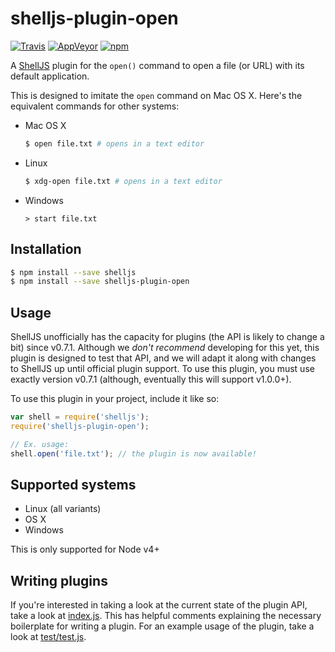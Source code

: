 # shelljs-plugin-open

[![Travis](https://img.shields.io/travis/shelljs/plugin-open/master.svg?style=flat-square&label=unix)](https://travis-ci.org/shelljs/plugin-open)
[![AppVeyor](https://img.shields.io/appveyor/ci/shelljs/plugin-open/master.svg?style=flat-square&label=windows)](https://ci.appveyor.com/project/shelljs/plugin-open/branch/master)
[![npm](https://img.shields.io/npm/v/shelljs-plugin-open.svg?style=flat-square)](https://www.npmjs.com/package/shelljs-plugin-open)

A [ShellJS](https://github.com/shelljs/shelljs) plugin for the `open()` command
to open a file (or URL) with its default application.

This is designed to imitate the `open` command on Mac OS X. Here's the
equivalent commands for other systems:

 - Mac OS X

   ```bash
   $ open file.txt # opens in a text editor
   ```

 - Linux

   ```bash
   $ xdg-open file.txt # opens in a text editor
   ```

 - Windows

   ```
   > start file.txt
   ```

## Installation

```bash
$ npm install --save shelljs
$ npm install --save shelljs-plugin-open
```

## Usage

ShellJS unofficially has the capacity for plugins (the API is likely to change a
bit) since v0.7.1. Although we *don't recommend* developing for this yet, this
plugin is designed to test that API, and we will adapt it along with changes to
ShellJS up until official plugin support. To use this plugin, you must use
exactly version v0.7.1 (although, eventually this will support v1.0.0+).

To use this plugin in your project, include it like so:

```javascript
var shell = require('shelljs');
require('shelljs-plugin-open');

// Ex. usage:
shell.open('file.txt'); // the plugin is now available!
```

## Supported systems

 - Linux (all variants)
 - OS X
 - Windows

This is only supported for Node v4+

## Writing plugins

If you're interested in taking a look at the current state of the plugin API,
take a look at [index.js](index.js). This has helpful comments explaining the
necessary boilerplate for writing a plugin. For an example usage of the plugin,
take a look at [test/test.js](test/test.js).
